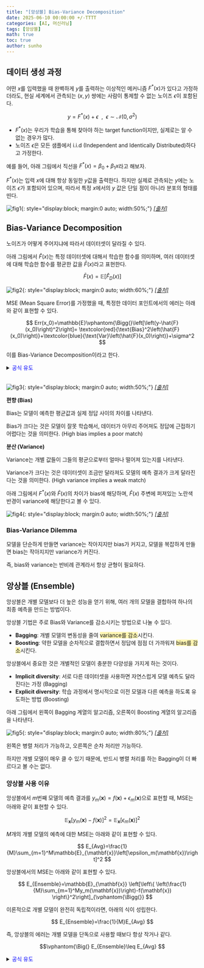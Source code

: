 ```yaml
---
title: "[앙상블] Bias-Variance Decomposition"
date: 2025-06-10 00:00:00 +/-TTTT
categories: [AI, 머신러닝]
tags: [앙상블]
math: true
toc: true
author: sunho
---
```


## 데이터 생성 과정

어떤 $x$를 입력했을 때 완벽하게 $y$를 출력하는 이상적인 메커니즘 $F^*(x)$가 있다고 가정하더라도, 현실 세계에서 관측되는 $(x,y)$ 쌍에는 사람이 통제할 수 없는 노이즈 $\epsilon$이 포함된다.

$$
y=F^*(x)+\epsilon~~,~~\epsilon\sim\mathcal{N}(0,\sigma^2)
$$

- $F^*(x)$는 우리가 학습을 통해 찾아야 하는 target function이지만, 실제로는 알 수 없는 경우가 많다.
- 노이즈 $\epsilon$은 모든 샘플에서 i.i.d (Independent and Identically Distributed)하다고 가정한다.

예를 들어, 아래 그림에서 직선을 $F^*(x)=\beta_0+\beta_1 x$라고 해보자.

$F^*(x)$는 입력 $x$에 대해 항상 동일한 $y$값을 출력한다. 하지만 실제로 관측되는 $y$에는 노이즈 $\epsilon$가 포함되어 있으며, 따라서 특정 $x$에서의 $y$ 값은 단일 점이 아니라 분포의 형태를 띤다.

![fig1](ml/10-1.png){: style="display:block; margin:0 auto; width:50%;"}
_[[출처]](https://junstar92.github.io/mml-study-note/2022/08/15/ch8-1.html)_

## Bias-Variance Decomposition

노이즈가 어떻게 주어지냐에 따라서 데이터셋이 달라질 수 있다.

아래 그림에서 $\hat{F}(x)$는 특정 데이터셋에 대해서 학습한 함수를 의미하며, 여러 데이터셋에 대해 학습한 함수를 평균한 값을 $\bar{F}(x)$라고 표현한다.

$$
\bar{F}(x)=\mathbb{E}\left[\hat{F}_D(x)\right]
$$

![fig2](ml/10-2.png){: style="display:block; margin:0 auto; width:60%;"}
_[[출처]](https://junstar92.github.io/mml-study-note/2022/08/15/ch8-1.html)_

MSE (Mean Square Error)를 가정했을 때, 특정한 데이터 포인트에서의 에러는 아래와 같이 표현할 수 있다.

$$
Err(x_0)=\mathbb{E}\vphantom{\Bigg(}\left[\left(y-\hat{F}(x_0)\right)^2\right]=
\textcolor{red}{\text{Bias}^2\left(\hat{F}(x_0)\right)}+\textcolor{blue}{\text{Var}\left(\hat{F}(x_0)\right)}+\sigma^2
$$

이를 Bias-Variance Decomposition이라고 한다.

<details>
<summary><font color='#0000FF'>공식 유도</font></summary>
<div markdown="1">

**1. $y=F^*(x)+\epsilon$ 치환**

$$
\mathbb{E}\vphantom{\Bigg(}\left[\left(y-\hat{F}(x_0)\right)^2\right]
=\mathbb{E}\left[\left(F^*(x_0)+\epsilon-\hat{F}(x_0)\right)^2\right]
$$
<br>

**2. $\mathbb{E}\left[(A+B)^2\right]=\mathbb{E}\left[A^2\right]+\mathbb{E}\left[B^2\right]+2\mathbb{E}\left[AB\right]$ 공식 사용**

$A=F^*(x_0)-\hat{F}(x_0)$ , $B=\epsilon$로 가정하고 전개

이때, $\epsilon\sim N(0,\sigma)$이므로, $\mathbb{E}[\epsilon]=0$이다.

$$
\mathbb{E}\vphantom{\Bigg(}\left[\left(F^*(x_0)-\hat{F}(x_0)+\epsilon\right)^2\right]
=\mathbb{E}\left[\left(F^*(x_0)-\hat{F}(x_0)\right)^2\right]
+\mathbb{E}\left[\epsilon^2\right]
=\mathbb{E}\left[\left(F^*(x_0)-\hat{F}(x_0)\right)^2\right]+\sigma^2
$$
<br>

**3. $\bar{F}(x_0)$를 더하고 뺌**

$$
\mathbb{E}\left[\left(F^*(x_0)-\hat{F}(x_0)\right)^2\right]
=\mathbb{E}\left[\left(F^*(x_0)-\bar{F}(x_0)+\bar{F}(x_0)-\hat{F}(x_0)\right)^2\right]+\sigma^2
$$
<br>

**4. $\mathbb{E}\left[(A+B)^2\right]=\mathbb{E}\left[A^2\right]+\mathbb{E}\left[B^2\right]+2\mathbb{E}\left[AB\right]$ 공식 사용**

$A=F^*(x_0)-\bar{F}(x_0)$ , $B=\bar{F}(x_0)-\hat{F}(x_0)$로 가정하고 전개

이때, $\mathbb{E}\left[\bar{F}(x_0)-\hat{F}(x_0)\right]=0$이다.

$$
\mathbb{E}\vphantom{\Bigg(}\left[\left(F^*(x_0)-\bar{F}(x_0)+\bar{F}(x_0)-\hat{F}(x_0)\right)^2\right]+\sigma^2
=\mathbb{E}\vphantom{\Bigg(}\left[\left(F^*(x_0)-\bar{F}(x_0)\right)^2\right]
+\mathbb{E}\left[\left(\bar{F}(x_0)-\hat{F}(x_0)\right)^2\right]+\sigma^2
$$
<br>

**5. Bias와 Variance로 표현**

$$
\mathbb{E}\vphantom{\Bigg(}\left[\left(F^*(x_0)-\bar{F}(x_0)\right)^2\right]
+\mathbb{E}\left[\left(\bar{F}(x_0)-\hat{F}(x_0)\right)^2\right]+\sigma^2
=\textcolor{red}{\text{Bias}^2\left(\hat{F}(x_0)\right)}+\textcolor{blue}{\text{Var}^2\left(\hat{F}(x_0)\right)}+\sigma^2
$$

---

</div>
</details>
<br>

![fig3](ml/10-3.png){: style="display:block; margin:0 auto; width:50%;"}
_[[출처]](https://github.com/pilsung-kang/Business-Analytics-IME654-/blob/master/04%20Ensemble%20Learning/04-2_Ensemble%20Learning_Bias-Variance%20Decomposition.pdf)_

**편향 (Bias)**

Bias는 모델이 예측한 평균값과 실제 정답 사이의 차이를 나타낸다.

Bias가 크다는 것은 모델이 잘못 학습해서, 데이터가 아무리 주어져도 정답에 근접하기 어렵다는 것을 의미한다. (High bias implies a poor match)

**분산 (Variance)**

Variance는 개별 값들이 그들의 평균으로부터 얼마나 떨어져 있는지를 나타낸다.

Variance가 크다는 것은 데이터셋이 조금만 달라져도 모델의 예측 결과가 크게 달라진다는 것을 의미한다. (High variance implies a weak match)

아래 그림에서 $F^*(x)$와 $\bar{F}(x)$의 차이가 bias에 해당하며, $\bar{F}(x)$ 주변에 퍼져있는 노란색 반경이 variance에 해당한다고 볼 수 있다.

![fig4](ml/10-4.png){: style="display:block; margin:0 auto; width:50%;"}
_[[출처]](https://github.com/pilsung-kang/Business-Analytics-IME654-/blob/master/04%20Ensemble%20Learning/04-2_Ensemble%20Learning_Bias-Variance%20Decomposition.pdf)_

### Bias-Variance Dilemma

모델을 단순하게 만들면 variance는 작아지지만 bias가 커지고, 모델을 복잡하게 만들면 bias는 작아지지만 variance가 커진다.

즉, bias와 variance는 반비례 관계라서 항상 균형이 필요하다.

## 앙상블 (Ensemble)

앙상블은 개별 모델보다 더 높은 성능을 얻기 위해, 여러 개의 모델을 결합하여 하나의 최종 예측을 만드는 방법이다.

앙상블 기법은 주로 Bias와 Variance를 감소시키는 방법으로 나눌 수 있다.

- **Bagging**: 개별 모델의 변동성을 줄여 <span style="background-color:#fff5b1">variance를 감소</span>시킨다.
- **Boosting**: 약한 모델을 순차적으로 결합하면서 정답에 점점 더 가까워져 <span style="background-color:#fff5b1">bias를 감소</span>시킨다.

앙상블에서 중요한 것은 개별적인 모델이 충분한 다양성을 가지게 하는 것이다.

- **Implicit diversity**: 서로 다른 데이터셋을 사용하면 자연스럽게 모델 예측도 달라진다는 가정 (Bagging)
- **Explicit diversity**: 학습 과정에서 명시적으로 이전 모델과 다른 예측을 하도록 유도하는 방법 (Boosting)

아래 그림에서 왼쪽이 Bagging 계열의 알고리즘, 오른쪽이 Boosting 계열의 알고리즘을 나타낸다.

![fig5](ml/10-5.png){: style="display:block; margin:0 auto; width:80%;"}
_[[출처]](https://github.com/pilsung-kang/Business-Analytics-IME654-/blob/master/04%20Ensemble%20Learning/04-2_Ensemble%20Learning_Bias-Variance%20Decomposition.pdf)_

왼쪽은 병렬 처리가 가능하고, 오른쪽은 순차 처리만 가능하다.

하지만 개별 모델이 매우 클 수 있기 때문에, 반드시 병렬 처리를 하는 Bagging이 더 빠르다고 볼 수는 없다.

### 앙상블 사용 이유

앙상블에서 $m$번째 모델의 예측 결과를 $y_m(\mathbf{x})=f(\mathbf{x})+\epsilon_m(\mathbf{x})$으로 표현할 때, MSE는 아래와 같이 표현할 수 있다.

$$
\mathbb{E}_{\mathbf{x}}\left[y_m(\mathbf{x})-f(\mathbf{x})\right]^2
=\mathbb{E}_{\mathbf{x}}\left[\epsilon_m(\mathbf{x})\right]^2
$$

$M$개의 개별 모델의 예측에 대한 MSE는 아래와 같이 표현할 수 있다.

$$
E_{Avg}=\frac{1}{M}\sum_{m=1}^M\mathbb{E}_{\mathbf{x}}\left[\epsilon_m(\mathbf{x})\right]^2
$$

앙상블에서의 MSE는 아래와 같이 표현할 수 있다.

$$
E_{Ensemble}=\mathbb{E}_{\mathbf{x}}
\left[\left\{
\left(\frac{1}{M}\sum_{m=1}^My_m(\mathbf{x})\right)-f(\mathbf{x})
\right\}^2\right]_{\vphantom{\Bigg(}}
$$

이론적으로 개별 모델이 완전히 독립적이라면, 아래의 식이 성립한다.

$$
E_{Ensemble}=\frac{1}{M}E_{Avg}
$$

즉, 앙상블의 에러는 개별 모델을 단독으로 사용할 때보다 항상 작거나 같다.

$$\vphantom{\Big(}
E_{Ensemble}\leq E_{Avg}
$$

<details>
<summary><font color='#0000FF'>공식 유도</font></summary>
<div markdown="1">

앙상블에서의 MSE 식을 아래와 같이 정리할 수 있다.

$$
\begin{aligned}
\left(\frac{1}{M}\sum_{m=1}^My_m(\mathbf{x})\right)-f(\mathbf{x})
=\frac{1}{M}\sum_{m=1}^M\left(f(\mathbf{x})+\epsilon_m(\mathbf{x})\right)-f(\mathbf{x})\\
=f(\mathbf{x})+\frac{1}{M}\sum_{m=1}^M\epsilon_m(\mathbf{x})-f(\mathbf{x})~~~\\
=\frac{1}{M}\sum_{m=1}^M\epsilon_m(\mathbf{x})~~~~~~~~~~~~~~~~~~~~~~~~~~~~
\end{aligned}
$$

$$
E_{Ensemble}=\mathbb{E}_{\mathbf{x}}
\left[\left(
\frac{1}{M}\sum_{m=1}^M\epsilon_m(\mathbf{x})
\right)^2\right]_{\vphantom{\Bigg(}}
$$

에러의 평균이 0이고, 에러끼리 상관관계가 없다고 가정한다.

$$
\mathbb{E}_{\mathbf{x}}\left[\epsilon_m(\mathbf{x})\right]=0
~~,~~\mathbb{E}_{\mathbf{x}}\left[\epsilon_m(\mathbf{x})\epsilon_l(\mathbf{x})\right]=0
$$

코시 슈바르츠 (Cauchy–Schwarz inequality) 부등식에 의해 아래가 성립한다.

$$
\left[\sum_{m=1}^M\epsilon_m(\mathbf{x})\right]^2
\leq M\sum_{m=1}^M\epsilon_m(\mathbf{x})^2
~\to~
\left[\frac{1}{M}\sum_{m=1}^M\epsilon_m(\mathbf{x})\right]^2
\leq \frac{1}{M}\sum_{m=1}^M\epsilon_m(\mathbf{x})^2
$$

---

</div>
</details>
